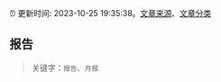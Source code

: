:alarm_clock: 更新时间: 2023-10-25 19:35:38。[文章来源](/README.md)、[文章分类](/TAGS.md)

## 报告


> 关键字：`报告`、`月报`



